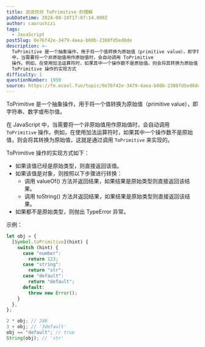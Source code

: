 ```yaml
---
title: 说说你对 ToPrimitive 的理解
pubDatetime: 2024-08-10T17:07:14.000Z
author: caorushizi
tags:
  - JavaScript
postSlug: 0e76f42e-3479-4aea-b00b-2388fd5ed8de
description: >-
  ToPrimitive 是一个抽象操作，用于将一个值转换为原始值（primitive value），即字符串、数字或布尔值。 在 JavaScript
  中，当需要将一个非原始值用作原始值时，会自动调用 ToPrimitive
  操作。例如，在使用加法运算符时，如果其中一个操作数不是原始值，则会将其转换为原始值，这就是通过调用 ToPrimitive 来实现的。
  ToPrimitive 操作的实现方式
difficulty: 1
questionNumber: 1959
source: https://fe.ecool.fun/topic/0e76f42e-3479-4aea-b00b-2388fd5ed8de
---
```


ToPrimitive 是一个抽象操作，用于将一个值转换为原始值（primitive value），即字符串、数字或布尔值。

在 JavaScript 中，当需要将一个非原始值用作原始值时，会自动调用 `ToPrimitive` 操作。例如，在使用加法运算符时，如果其中一个操作数不是原始值，则会将其转换为原始值，这就是通过调用 `ToPrimitive` 来实现的。

ToPrimitive 操作的实现方式如下：

- 如果该值已经是原始类型，则直接返回该值。
- 如果该值是对象，则按照以下步骤进行转换：
  - 调用 valueOf() 方法并返回结果，如果结果是原始类型则直接返回该结果。
  - 调用 toString() 方法并返回结果，如果结果是原始类型则直接返回该结果。
- 如果都不是原始类型，则抛出 TypeError 异常。

示例：

```js
let obj = {
  [Symbol.toPrimitive](hint) {
    switch (hint) {
      case "number":
        return 123;
      case "string":
        return "str";
      case "default":
        return "default";
      default:
        throw new Error();
    }
  },
};

2 * obj; // 246
3 + obj; // '3default'
obj == "default"; // true
String(obj); // 'str'
```
